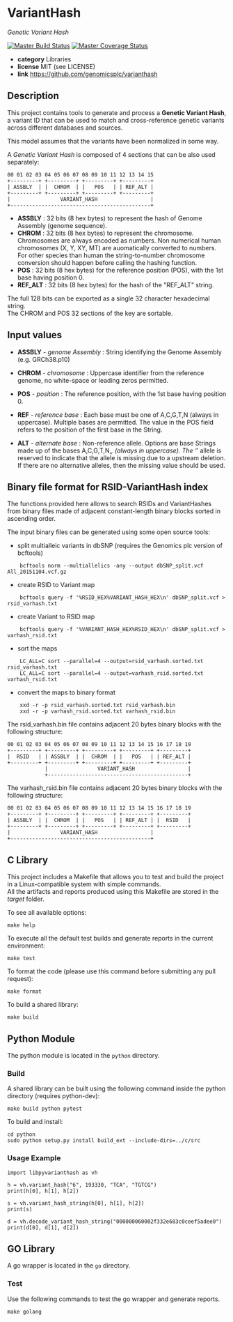# VariantHash

*Genetic Variant Hash*

[![Master Build Status](https://secure.travis-ci.org/genomicsplc/varianthash.png?branch=master)](https://travis-ci.org/genomicsplc/varianthash?branch=master)
[![Master Coverage Status](https://coveralls.io/repos/genomicsplc/varianthash/badge.svg?branch=master&service=github)](https://coveralls.io/github/genomicsplc/varianthash?branch=master)

* **category**    Libraries
* **license**     MIT (see LICENSE)
* **link**        https://github.com/genomicsplc/varianthash


## Description

This project contains tools to generate and process a **Genetic Variant Hash**,
a variant ID that can be used to match and cross-reference genetic variants across different databases and sources.

This model assumes that the variants have been normalized in some way.

A *Genetic Variant Hash* is composed of 4 sections that can be also used separately:

    00 01 02 03 04 05 06 07 08 09 10 11 12 13 14 15
    +---------+ +---------+ +---------+ +---------+
    | ASSBLY  | |  CHROM  | |   POS   | | REF_ALT |
    +---------+ +---------+ +---------+ +---------+
    |                VARIANT_HASH                 |
    +---------------------------------------------+

* **ASSBLY**  : 32 bits (8 hex bytes) to represent the hash of Genome Assembly (genome sequence). 
* **CHROM**   : 32 bits (8 hex bytes) to represent the chromosome.
                Chromosomes are always encoded as numbers.
                Non numerical human chromosomes (X, Y, XY, MT) are auomatically converted to numbers.
                For other species than human the string-to-number chromosome conversion should happen before calling the hashing function.
* **POS**     : 32 bits (8 hex bytes) for the reference position (POS), with the 1st base having position 0.
* **REF_ALT** : 32 bits (8 hex bytes) for the hash of the "REF_ALT" string.

The full 128 bits can be exported as a single 32 character hexadecimal string.  
The CHROM and POS 32 sections of the key are sortable.


## Input values

* **ASSBLY** - *genome Assembly* : String identifying the Genome Assembly (e.g. GRCh38.p10)

* **CHROM** - *chromosome*     : Uppercase identifier from the reference genome, no white-space or leading zeros permitted.

* **POS**   - *position*       : The reference position, with the 1st base having position 0.

* **REF**   - *reference base* : Each base must be one of A,C,G,T,N (always in uppercase). Multiple bases are permitted.
                                 The value in the POS field refers to the position of the first base in the String.

* **ALT**   - *alternate base* : Non-reference allele.
                                 Options are base Strings made up of the bases A,C,G,T,N,*,  (always in uppercase).
                                 The ‘*’ allele is reserved to indicate that the allele is missing due to a upstream deletion.
                                 If there are no alternative alleles, then the missing value should be used.


## Binary file format for RSID-VariantHash index

The functions provided here allows to search RSIDs and VariantHashes from binary files
made of adjacent constant-length binary blocks sorted in ascending order.

The input binary files can be generated using some open source tools:

* split multialleic variants in dbSNP (requires the Genomics plc version of bcftools)

```
    bcftools norm --multiallelics -any --output dbSNP_split.vcf All_20151104.vcf.gz
```

* create RSID to Variant map

```
    bcftools query -f '%RSID_HEX%VARIANT_HASH_HEX\n' dbSNP_split.vcf > rsid_varhash.txt
```

* create Variant to RSID map

```
    bcftools query -f '%VARIANT_HASH_HEX%RSID_HEX\n' dbSNP_split.vcf > varhash_rsid.txt
```

* sort the maps

```
    LC_ALL=C sort --parallel=4 --output=rsid_varhash.sorted.txt rsid_varhash.txt
    LC_ALL=C sort --parallel=4 --output=varhash_rsid.sorted.txt varhash_rsid.txt
```

* convert the maps to binary format

```
    xxd -r -p rsid_varhash.sorted.txt rsid_varhash.bin
    xxd -r -p varhash_rsid.sorted.txt varhash_rsid.bin
```


The rsid_varhash.bin file contains adjacent 20 bytes binary blocks
with the following structure:

    00 01 02 03 04 05 06 07 08 09 10 11 12 13 14 15 16 17 18 19
    +---------+ +---------+ +---------+ +---------+ +---------+ 
    |  RSID   | | ASSBLY  | |  CHROM  | |   POS   | | REF_ALT |
    +---------+ +---------+ +---------+ +---------+ +---------+
                |                VARIANT_HASH                 |
                +---------------------------------------------+


The varhash_rsid.bin file contains adjacent 20 bytes binary blocks
with the following structure:

    00 01 02 03 04 05 06 07 08 09 10 11 12 13 14 15 16 17 18 19
    +---------+ +---------+ +---------+ +---------+ +---------+
    | ASSBLY  | |  CHROM  | |   POS   | | REF_ALT | |  RSID   |
    +---------+ +---------+ +---------+ +---------+ +---------+
    |                VARIANT_HASH                 |
    +---------------------------------------------+


 
## C Library

This project includes a Makefile that allows you to test and build the project in a Linux-compatible system with simple commands.  
All the artifacts and reports produced using this Makefile are stored in the *target* folder.  

To see all available options:
```
make help
```

To execute all the default test builds and generate reports in the current environment:
```
make test
```

To format the code (please use this command before submitting any pull request):
```
make format
```

To build a shared library:
```
make build
```


## Python Module

The python module is located in the ```python``` directory.

### Build

A shared library can be built using the following command inside the python directory (requires python-dev):

```
make build python pytest
```

To build and install:

```
cd python
sudo python setup.py install build_ext --include-dirs=../c/src
```

### Usage Example

```
import libpyvarianthash as vh

h = vh.variant_hash("6", 193330, "TCA", "TGTCG")
print(h[0], h[1], h[2])

s = vh.variant_hash_string(h[0], h[1], h[2])
print(s)

d = vh.decode_variant_hash_string("000000060002f332e683c0ceef5adee0")
print(d[0], d[1], d[2])
```


## GO Library

A go wrapper is located in the ```go``` directory.

### Test

Use the following commands to test the go wrapper and generate reports.

```
make golang
```
